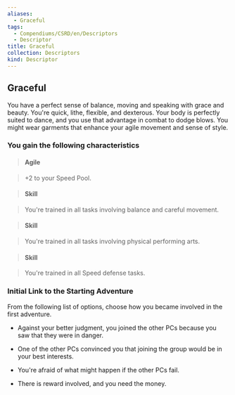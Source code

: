 ```yaml
---
aliases:
  - Graceful
tags:
  - Compendiums/CSRD/en/Descriptors
  - Descriptor
title: Graceful
collection: Descriptors
kind: Descriptor
---
```

## Graceful    
You have a perfect sense of balance, moving and speaking with grace and beauty. You're quick, lithe, flexible, and dexterous. Your body is perfectly suited to dance, and you use that advantage in combat to dodge blows. You might wear garments that enhance your agile movement and sense of style.  
### You gain the following characteristics    
> #### Agile  
> +2 to your Speed Pool.    
  
> #### Skill  
> You're trained in all tasks involving balance and careful movement.    
  
> #### Skill  
> You're trained in all tasks involving physical performing arts.    
  
> #### Skill  
> You're trained in all Speed defense tasks.    
  
### Initial Link to the Starting Adventure    
From the following list of options, choose how you became involved in the first adventure.    
- Against your better judgment, you joined the other PCs because you saw that they were in danger.    
- One of the other PCs convinced you that joining the group would be in your best interests.    
- You're afraid of what might happen if the other PCs fail.    
- There is reward involved, and you need the money.  